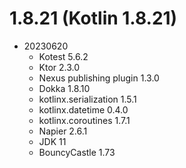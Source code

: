 # 1.8.21 (Kotlin 1.8.21)
 * 20230620
   * Kotest 5.6.2
   * Ktor 2.3.0
   * Nexus publishing plugin 1.3.0
   * Dokka 1.8.10
   * kotlinx.serialization 1.5.1
   * kotlinx.datetime 0.4.0
   * kotlinx.coroutines 1.7.1
   * Napier 2.6.1
   * JDK 11
   * BouncyCastle 1.73
